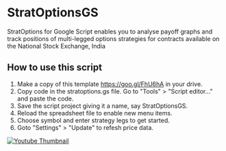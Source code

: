 # StratOptionsGS
StratOptions for Google Script enables you to analyse payoff graphs and track positions of multi-legged options strategies for contracts available on the National Stock Exchange, India

## How to use this script
1. Make a copy of this template <https://goo.gl/FhU6hA> in your drive.
2. Copy code in the stratoptions.gs file. Go to "Tools" > "Script editor..." and paste the code.
3. Save the script project giving it a name, say StratOptionsGS.
4. Reload the spreadsheet file to enable new menu items. 
5. Choose symbol and enter strategy legs to get started. 
6. Goto "Settings" > "Update" to refesh price data.

[![Youtube Thumbnail](https://github.com/uptickr/stratoptions/blob/master/resources/thumbnail.jpg)](https://www.youtube.com/watch?v=4wz6lgDKyHw)